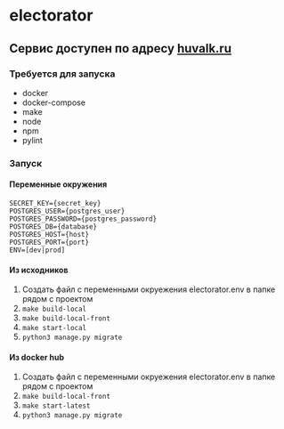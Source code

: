 # electorator
## Сервис доступен по адресу [huvalk.ru](https://huvalk.ru)

### Требуется для запуска
- docker
- docker-compose
- make
- node
- npm
- pylint

### Запуск 
#### Переменные окружения

```
SECRET_KEY={secret_key}
POSTGRES_USER={postgres_user}
POSTGRES_PASSWORD={postgres_password}
POSTGRES_DB={database}
POSTGRES_HOST={host}
POSTGRES_PORT={port}
ENV=[dev|prod]
```

#### Из исходников
1. Создать файл с переменными окруежения electorator.env
в папке рядом с проектом
2. ```make build-local```
3. ```make build-local-front```
4. ```make start-local```
5. ```python3 manage.py migrate```
#### Из docker hub
1. Создать файл с переменными окруежения electorator.env
в папке рядом с проектом
2. ```make build-local-front```
3. ```make start-latest```
4. ```python3 manage.py migrate```